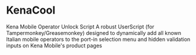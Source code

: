 # KenaCool
Kena Mobile Operator Unlock Script A robust UserScript (for Tampermonkey/Greasemonkey) designed to dynamically add all known Italian mobile operators to the port-in selection menu and hidden validation inputs on Kena Mobile's product pages
